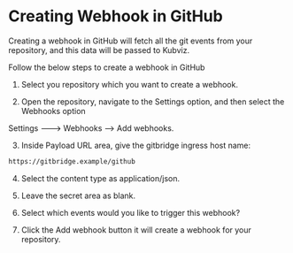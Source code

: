 # Creating Webhook in GitHub

Creating a webhook in GitHub will fetch all the git events from your repository, and this data will be passed to Kubviz.

Follow the below steps to create a webhook in GitHub

1. Select you repository which you want to create a webhook.

2. Open the repository, navigate to the Settings option, and then select the Webhooks option

Settings ---> Webhooks --> Add webhooks.

3. Inside Payload URL area, give the gitbridge ingress host name:

```bash
https://gitbridge.example/github
```

4. Select the content type as application/json.

5. Leave the secret area as blank.

6. Select which events would you like to trigger this webhook?

7. Click the Add webhook button it will create a webhook for your repository.